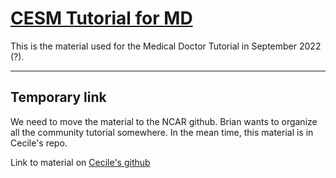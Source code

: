 
# [CESM Tutorial for MD](https://ncar.github.io/CESM-Tutorial-MD/README.html)

This is the material used for the Medical Doctor Tutorial in September 2022 (?). 
<br>

___


## Temporary link 

We need to move the material to the NCAR github. Brian wants to organize all the community tutorial somewhere. In the mean time, this material is in Cecile's repo.

Link to material on [Cecile's github](https://cecilehannay.github.io/CESM-Tutorial-MD/README.html)

<div>
